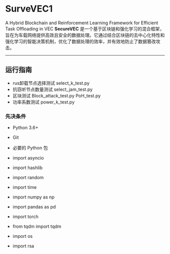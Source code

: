 # SurveVEC1
A Hybrid Blockchain and Reinforcement Learning Framework for Efficient Task Offloading in VEC
**SecureVEC** 是一个基于区块链和强化学习的混合框架，旨在为车载网络提供高效且安全的数据处理。它通过结合区块链的去中心化特性和强化学习的智能决策机制，优化了数据处理的效率，并有效地防止了数据篡改攻击。

---

## 运行指南
- rus卸载节点选择测试
select_k_test.py
- 抗窃听节点数量测试
select_jam_test.py
- 区块测试
Block_attack_test.py
PoH_test.py
- 功率系数测试
power_k_test.py


### 先决条件

- Python 3.6+
- Git
  
- 必要的 Python 包
- import asyncio
- import hashlib
- import random
- import time
- import numpy as np
- import pandas as pd
- import torch
- from tqdm import tqdm
- import os
- import rsa

